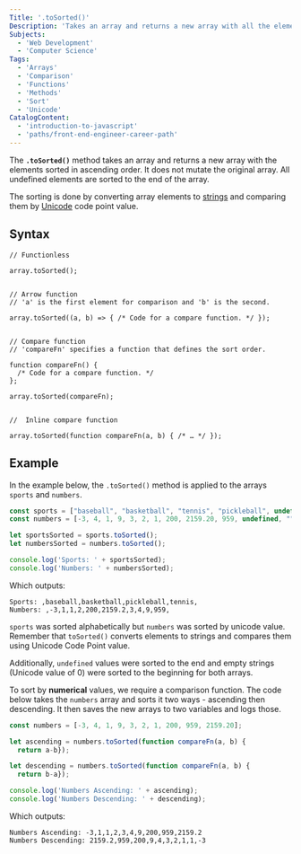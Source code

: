 ```yaml
---
Title: '.toSorted()'
Description: 'Takes an array and returns a new array with all the elements sorted in ascending order.'
Subjects:
  - 'Web Development'
  - 'Computer Science'
Tags:
  - 'Arrays'
  - 'Comparison'
  - 'Functions'
  - 'Methods'
  - 'Sort'
  - 'Unicode'
CatalogContent:
  - 'introduction-to-javascript'
  - 'paths/front-end-engineer-career-path'
---
```


The **`.toSorted()`** method takes an array and returns a new array with the elements sorted in ascending order. It does not mutate the original array. All undefined elements are sorted to the end of the array.

The sorting is done by converting array elements to [strings](https://www.codecademy.com/resources/docs/javascript/strings) and comparing them by [Unicode](https://www.codecademy.com/resources/docs/general/unicode) code point value. 

## Syntax

```pseudo
// Functionless

array.toSorted();


// Arrow function
// 'a' is the first element for comparison and 'b' is the second.

array.toSorted((a, b) => { /* Code for a compare function. */ });


// Compare function
// 'compareFn' specifies a function that defines the sort order.

function compareFn() {
  /* Code for a compare function. */
};

array.toSorted(compareFn);


//  Inline compare function

array.toSorted(function compareFn(a, b) { /* … */ });
``` 

## Example

In the example below, the `.toSorted()` method is applied to the arrays `sports` and `numbers`.

```js
const sports = ["baseball", "basketball", "tennis", "pickleball", undefined, ""]
const numbers = [-3, 4, 1, 9, 3, 2, 1, 200, 2159.20, 959, undefined, ""];

let sportsSorted = sports.toSorted();
let numbersSorted = numbers.toSorted();

console.log('Sports: ' + sportsSorted);
console.log('Numbers: ' + numbersSorted);
```

Which outputs:

```shell
Sports: ,baseball,basketball,pickleball,tennis,
Numbers: ,-3,1,1,2,200,2159.2,3,4,9,959,
```

`sports` was sorted alphabetically but `numbers` was sorted by unicode value. Remember that `toSorted()` converts elements to strings and compares them using Unicode Code Point value.

Additionally, `undefined` values were sorted to the end and empty strings (Unicode value of 0) were sorted to the beginning for both arrays.

To sort by **numerical** values, we require a comparison function. The code below takes the `numbers` array and sorts it two ways - ascending then descending. It then saves the new arrays to two variables and logs those. 

```js
const numbers = [-3, 4, 1, 9, 3, 2, 1, 200, 959, 2159.20];

let ascending = numbers.toSorted(function compareFn(a, b) {
  return a-b});

let descending = numbers.toSorted(function compareFn(a, b) {
  return b-a});

console.log('Numbers Ascending: ' + ascending); 
console.log('Numbers Descending: ' + descending); 
```

Which outputs:

```shell
Numbers Ascending: -3,1,1,2,3,4,9,200,959,2159.2
Numbers Descending: 2159.2,959,200,9,4,3,2,1,1,-3
```
